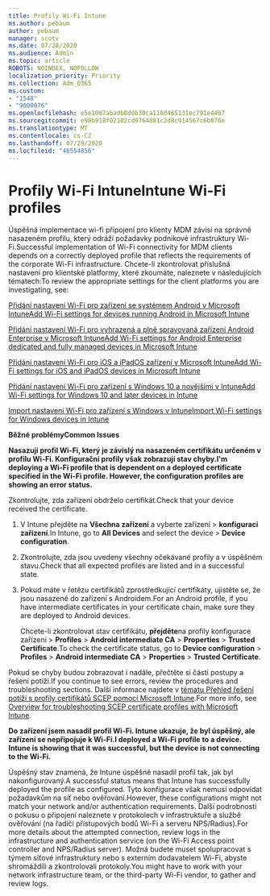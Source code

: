 ```yaml
---
title: Profily Wi-Fi Intune
ms.author: pebaum
author: pebaum
manager: scotv
ms.date: 07/28/2020
ms.audience: Admin
ms.topic: article
ROBOTS: NOINDEX, NOFOLLOW
localization_priority: Priority
ms.collection: Adm_O365
ms.custom:
- "1548"
- "9000076"
ms.openlocfilehash: e5e1007abadb8ddb30ca110d465131ec791e44b7
ms.sourcegitcommit: e90b918f02102cd9764881c2d8c914567c6b070e
ms.translationtype: MT
ms.contentlocale: cs-CZ
ms.lasthandoff: 07/29/2020
ms.locfileid: "46554856"
---
```

# <a name="intune-wi-fi-profiles"></a><span data-ttu-id="c3420-102">Profily Wi-Fi Intune</span><span class="sxs-lookup"><span data-stu-id="c3420-102">Intune Wi-Fi profiles</span></span>

<span data-ttu-id="c3420-103">Úspěšná implementace wi-fi připojení pro klienty MDM závisí na správně nasazeném profilu, který odráží požadavky podnikové infrastruktury Wi-Fi.</span><span class="sxs-lookup"><span data-stu-id="c3420-103">Successful implementation of Wi-Fi connectivity for MDM clients depends on a correctly deployed profile that reflects the requirements of the corporate Wi-Fi infrastructure.</span></span> <span data-ttu-id="c3420-104">Chcete-li zkontrolovat příslušná nastavení pro klientské platformy, které zkoumáte, naleznete v následujících tématech:</span><span class="sxs-lookup"><span data-stu-id="c3420-104">To review the appropriate settings for the client platforms you are investigating, see:</span></span> 

[<span data-ttu-id="c3420-105">Přidání nastavení Wi-Fi pro zařízení se systémem Android v Microsoft Intune</span><span class="sxs-lookup"><span data-stu-id="c3420-105">Add Wi-Fi settings for devices running Android in Microsoft Intune</span></span>](https://docs.microsoft.com/intune/wi-fi-settings-android)

[<span data-ttu-id="c3420-106">Přidání nastavení Wi-Fi pro vyhrazená a plně spravovaná zařízení Android Enterprise v Microsoft Intune</span><span class="sxs-lookup"><span data-stu-id="c3420-106">Add Wi-Fi settings for Android Enterprise dedicated and fully managed devices in Microsoft Intune</span></span>](https://docs.microsoft.com/intune/wi-fi-settings-android-enterprise)

[<span data-ttu-id="c3420-107">Přidání nastavení Wi-Fi pro iOS a iPadOS zařízení v Microsoft Intune</span><span class="sxs-lookup"><span data-stu-id="c3420-107">Add Wi-Fi settings for iOS and iPadOS devices in Microsoft Intune</span></span>](https://docs.microsoft.com/intune/wi-fi-settings-ios)

[<span data-ttu-id="c3420-108">Přidání nastavení Wi-Fi pro zařízení s Windows 10 a novějšími v Intune</span><span class="sxs-lookup"><span data-stu-id="c3420-108">Add Wi-Fi settings for Windows 10 and later devices in Intune</span></span>](https://docs.microsoft.com/intune/wi-fi-settings-windows)

[<span data-ttu-id="c3420-109">Import nastavení Wi-Fi pro zařízení s Windows v Intune</span><span class="sxs-lookup"><span data-stu-id="c3420-109">Import Wi-Fi settings for Windows devices in Intune</span></span>](https://docs.microsoft.com/intune/wi-fi-settings-import-windows-8-1)

<span data-ttu-id="c3420-110">**Běžné problémy**</span><span class="sxs-lookup"><span data-stu-id="c3420-110">**Common Issues**</span></span>

<span data-ttu-id="c3420-111">**Nasazuji profil Wi-Fi, který je závislý na nasazeném certifikátu určeném v profilu Wi-Fi. Konfigurační profily však zobrazují stav chyby.**</span><span class="sxs-lookup"><span data-stu-id="c3420-111">**I'm deploying a Wi-Fi profile that is dependent on a deployed certificate specified in the Wi-Fi profile. However, the configuration profiles are showing an error status.**</span></span>

<span data-ttu-id="c3420-112">Zkontrolujte, zda zařízení obdrželo certifikát.</span><span class="sxs-lookup"><span data-stu-id="c3420-112">Check that your device received the certificate.</span></span>

1. <span data-ttu-id="c3420-113">V Intune přejděte na **Všechna zařízení** a vyberte zařízení > **konfiguraci zařízení**.</span><span class="sxs-lookup"><span data-stu-id="c3420-113">In Intune, go to **All Devices** and select the device > **Device configuration**.</span></span>

2. <span data-ttu-id="c3420-114">Zkontrolujte, zda jsou uvedeny všechny očekávané profily a v úspěšném stavu.</span><span class="sxs-lookup"><span data-stu-id="c3420-114">Check that all expected profiles are listed and in a successful state.</span></span>

3. <span data-ttu-id="c3420-115">Pokud máte v řetězu certifikátů zprostředkující certifikáty, ujistěte se, že jsou nasazené do zařízení s Androidem.</span><span class="sxs-lookup"><span data-stu-id="c3420-115">For an Android profile, if you have intermediate certificates in your certificate chain, make sure they are deployed to Android devices.</span></span>

    <span data-ttu-id="c3420-116">Chcete-li zkontrolovat stav certifikátu, **přejděte**na profily konfigurace zařízení  >  **Profiles**  >  **Android intermediate CA**  >  **Properties**  >  **Trusted Certificate**.</span><span class="sxs-lookup"><span data-stu-id="c3420-116">To check the certificate status, go to **Device configuration** > **Profiles** > **Android intermediate CA** > **Properties** > **Trusted Certificate**.</span></span>

<span data-ttu-id="c3420-117">Pokud se chyby budou zobrazovat i nadále, přečtěte si části postupy a řešení potíží.</span><span class="sxs-lookup"><span data-stu-id="c3420-117">If you continue to see errors, review the procedures and troubleshooting sections.</span></span> <span data-ttu-id="c3420-118">Další informace najdete v [tématu Přehled řešení potíží s profily certifikátů SCEP pomocí Microsoft Intune](https://support.microsoft.com/help/4457481/troubleshooting-scep-certificate-profile-deployment-in-intune).</span><span class="sxs-lookup"><span data-stu-id="c3420-118">For more info, see [Overview for troubleshooting SCEP certificate profiles with Microsoft Intune](https://support.microsoft.com/help/4457481/troubleshooting-scep-certificate-profile-deployment-in-intune).</span></span>

<span data-ttu-id="c3420-119">**Do zařízení jsem nasadil profil Wi-Fi. Intune ukazuje, že byl úspěšný, ale zařízení se nepřipojuje k Wi-Fi.**</span><span class="sxs-lookup"><span data-stu-id="c3420-119">**I deployed a Wi-Fi profile to a device. Intune is showing that it was successful, but the device is not connecting to the Wi-Fi.**</span></span>

<span data-ttu-id="c3420-120">Úspěšný stav znamená, že Intune úspěšně nasadil profil tak, jak byl nakonfigurovaný.</span><span class="sxs-lookup"><span data-stu-id="c3420-120">A successful status means that Intune has successfully deployed the profile as configured.</span></span> <span data-ttu-id="c3420-121">Tyto konfigurace však nemusí odpovídat požadavkům na síť nebo ověřování.</span><span class="sxs-lookup"><span data-stu-id="c3420-121">However, these configurations might not match your network and/or authentication requirements.</span></span> <span data-ttu-id="c3420-122">Další podrobnosti o pokusu o připojení naleznete v protokolech v infrastruktuře a službě ověřování (na řadiči přístupových bodů Wi-Fi a serveru NPS/Radius).</span><span class="sxs-lookup"><span data-stu-id="c3420-122">For more details about the attempted connection, review logs in the infrastructure and authentication service (on the Wi-Fi Access point controller and NPS/Radius server).</span></span> <span data-ttu-id="c3420-123">Možná budete muset spolupracovat s týmem síťové infrastruktury nebo s externím dodavatelem Wi-Fi, abyste shromáždili a zkontrolovali protokoly.</span><span class="sxs-lookup"><span data-stu-id="c3420-123">You might have to work with your network infrastructure team, or the third-party Wi-Fi vendor, to gather and review logs.</span></span>